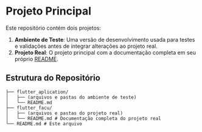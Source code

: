# Projeto Principal
 
Este repositório contém dois projetos:

1. **Ambiente de Teste**: Uma versão de desenvolvimento usada para testes e validações antes de integrar alterações ao projeto real.
2. **Projeto Real**: O projeto principal com a documentação completa em seu próprio [README](./flutter_facu/).

## Estrutura do Repositório

```
├── flutter_aplication/
│   ├── (arquivos e pastas do ambiente de teste)
│   └── README.md
├── flutter_facu/
│   ├── (arquivos e pastas do projeto real)
│   └── README.md # Documentação completa do projeto real
└── README.md # Este arquivo
```
